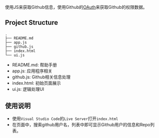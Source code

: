 使用JS来获取Github信息，使用Github的[OAuth](https://developer.github.com/apps/building-oauth-apps/authorizing-oauth-apps/)来获取Github的权限数据。

## Project Structure

```
.
├── README.md
├── app.js
├── github.js
├── index.html
└── ui.js
```

- README.md: 帮助手册
- app.js: 应用程序相关
- github.js: Github相关信息处理
- index.html: 初始页面展示
- ui.js: 逻辑处理UI

## 使用说明

- 使用`Visual Studio Code`的`Live Server`打开`index.html`
- 在页面中，搜索github用户名，列表中即可显示Github用户的信息和Repo列表。
